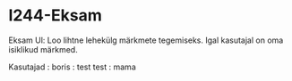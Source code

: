 # I244-Eksam
Eksam
Ul: Loo lihtne lehekülg märkmete tegemiseks. Igal kasutajal on oma isiklikud märkmed.

Kasutajad :
boris : test
test : mama

